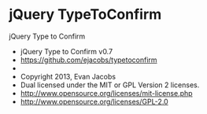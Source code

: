 jQuery TypeToConfirm
=============

jQuery Type to Confirm

* jQuery Type to Confirm v0.7
* https://github.com/ejacobs/typetoconfirm
*
* Copyright 2013, Evan Jacobs
* Dual licensed under the MIT or GPL Version 2 licenses.
* http://www.opensource.org/licenses/mit-license.php
* http://www.opensource.org/licenses/GPL-2.0
